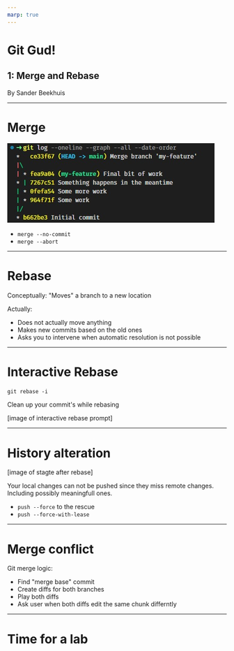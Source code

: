 ```yaml
---
marp: true
---
```


# Git Gud!
## 1: Merge and Rebase

By Sander Beekhuis

---
# Merge

![w:800](./imgs/merge.jpg)

<!-- Waarschijnlijk iedereen wel bekend, voegt twee branches samen in een merge commit -->

- `merge --no-commit`
- `merge --abort`

---

# Rebase

Conceptually: "Moves" a branch to a new location

Actually:
- Does not actually move anything
- Makes new commits based on the old ones
- Asks you to intervene when automatic resolution is not possible


<!-- Some image might be nice -->


---

# Interactive Rebase

`git rebase -i`

Clean up your commit's while rebasing

[image of interactive rebase prompt]

---

# History alteration

[image of stagte after rebase]

Your local changes can not be pushed since they miss remote changes.  Including possibly meaningfull ones.

- `push --force` to the rescue
- `push --force-with-lease`


---

# Merge conflict

Git merge logic:
- Find "merge base" commit
- Create diffs for both branches
- Play both diffs
- Ask user when both diffs edit the same chunk differntly


---

# Time for a lab


